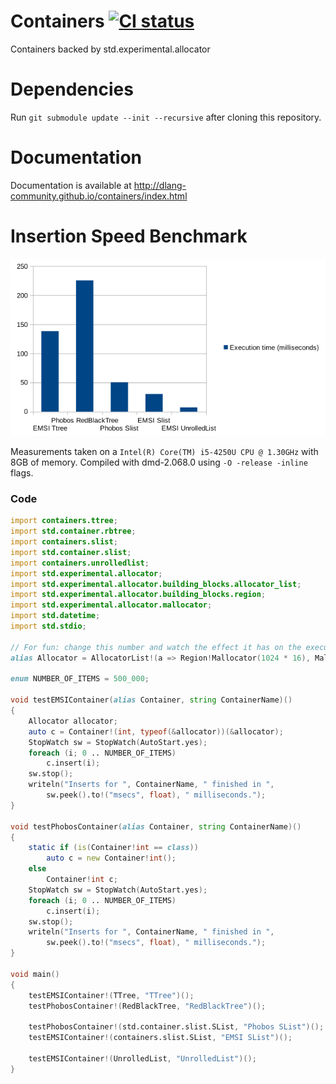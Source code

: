 Containers [![CI status](https://travis-ci.org/dlang-community/containers.svg?branch=master)](https://travis-ci.org/dlang-community/containers/)
==========

Containers backed by std.experimental.allocator

# Dependencies
Run `git submodule update --init --recursive` after cloning this repository.

# Documentation
Documentation is available at http://dlang-community.github.io/containers/index.html

# Insertion Speed Benchmark
![Benchmark](times.png)

Measurements taken on a `Intel(R) Core(TM) i5-4250U CPU @ 1.30GHz` with 8GB of memory.
Compiled with dmd-2.068.0 using `-O -release -inline` flags.

### Code

```d
import containers.ttree;
import std.container.rbtree;
import containers.slist;
import std.container.slist;
import containers.unrolledlist;
import std.experimental.allocator;
import std.experimental.allocator.building_blocks.allocator_list;
import std.experimental.allocator.building_blocks.region;
import std.experimental.allocator.mallocator;
import std.datetime;
import std.stdio;

// For fun: change this number and watch the effect it has on the execution time
alias Allocator = AllocatorList!(a => Region!Mallocator(1024 * 16), Mallocator);

enum NUMBER_OF_ITEMS = 500_000;

void testEMSIContainer(alias Container, string ContainerName)()
{
	Allocator allocator;
	auto c = Container!(int, typeof(&allocator))(&allocator);
	StopWatch sw = StopWatch(AutoStart.yes);
	foreach (i; 0 .. NUMBER_OF_ITEMS)
		c.insert(i);
	sw.stop();
	writeln("Inserts for ", ContainerName, " finished in ",
		sw.peek().to!("msecs", float), " milliseconds.");
}

void testPhobosContainer(alias Container, string ContainerName)()
{
	static if (is(Container!int == class))
		auto c = new Container!int();
	else
		Container!int c;
	StopWatch sw = StopWatch(AutoStart.yes);
	foreach (i; 0 .. NUMBER_OF_ITEMS)
		c.insert(i);
	sw.stop();
	writeln("Inserts for ", ContainerName, " finished in ",
		sw.peek().to!("msecs", float), " milliseconds.");
}

void main()
{
	testEMSIContainer!(TTree, "TTree")();
	testPhobosContainer!(RedBlackTree, "RedBlackTree")();

	testPhobosContainer!(std.container.slist.SList, "Phobos SList")();
	testEMSIContainer!(containers.slist.SList, "EMSI SList")();

	testEMSIContainer!(UnrolledList, "UnrolledList")();
}
```
